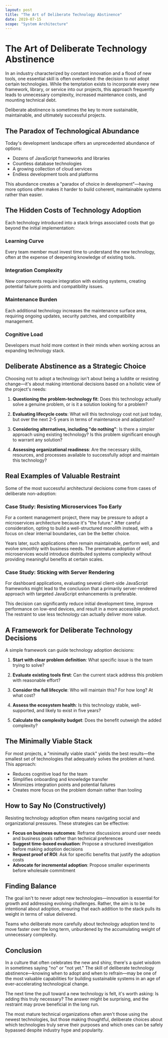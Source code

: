 ```yaml
---
layout: post
title: "The Art of Deliberate Technology Abstinence"
date: 2019-07-15
scope: "System Architecture"
---
```


# The Art of Deliberate Technology Abstinence

In an industry characterized by constant innovation and a flood of new tools, one essential skill is often overlooked: the decision to *not* adopt certain technologies. While the temptation exists to incorporate every new framework, library, or service into our projects, this approach frequently leads to unnecessary complexity, increased maintenance costs, and mounting technical debt.

Deliberate abstinence is sometimes the key to more sustainable, maintainable, and ultimately successful projects.

## The Paradox of Technological Abundance

Today's development landscape offers an unprecedented abundance of options:

- Dozens of JavaScript frameworks and libraries
- Countless database technologies
- A growing collection of cloud services
- Endless development tools and platforms

This abundance creates a "paradox of choice in development"—having more options often makes it harder to build coherent, maintainable systems rather than easier.

## The Hidden Costs of Technology Adoption

Each technology introduced into a stack brings associated costs that go beyond the initial implementation:

### Learning Curve
Every team member must invest time to understand the new technology, often at the expense of deepening knowledge of existing tools.

### Integration Complexity
New components require integration with existing systems, creating potential failure points and compatibility issues.

### Maintenance Burden
Each additional technology increases the maintenance surface area, requiring ongoing updates, security patches, and compatibility management.

### Cognitive Load
Developers must hold more context in their minds when working across an expanding technology stack.

## Deliberate Abstinence as a Strategic Choice

Choosing not to adopt a technology isn't about being a luddite or resisting change—it's about making intentional decisions based on a holistic view of the project's needs:

1. **Questioning the problem-technology fit**: Does this technology actually solve a genuine problem, or is it a solution looking for a problem?

2. **Evaluating lifecycle costs**: What will this technology cost not just today, but over the next 2-5 years in terms of maintenance and adaptation?

3. **Considering alternatives, including "do nothing"**: Is there a simpler approach using existing technology? Is this problem significant enough to warrant any solution?

4. **Assessing organizational readiness**: Are the necessary skills, resources, and processes available to successfully adopt and maintain this technology?

## Real Examples of Valuable Restraint

Some of the most successful architectural decisions come from cases of deliberate non-adoption:

### Case Study: Resisting Microservices Too Early

For a content management project, there may be pressure to adopt a microservices architecture because it's "the future." After careful consideration, opting to build a well-structured monolith instead, with a focus on clear internal boundaries, can be the better choice.

Years later, such applications often remain maintainable, perform well, and evolve smoothly with business needs. The premature adoption of microservices would introduce distributed systems complexity without providing meaningful benefits at certain scales.

### Case Study: Sticking with Server Rendering

For dashboard applications, evaluating several client-side JavaScript frameworks might lead to the conclusion that a primarily server-rendered approach with targeted JavaScript enhancements is preferable.

This decision can significantly reduce initial development time, improve performance on low-end devices, and result in a more accessible product. The restraint to use less technology can actually deliver more value.

## A Framework for Deliberate Technology Decisions

A simple framework can guide technology adoption decisions:

1. **Start with clear problem definition**: What specific issue is the team trying to solve?

2. **Evaluate existing tools first**: Can the current stack address this problem with reasonable effort?

3. **Consider the full lifecycle**: Who will maintain this? For how long? At what cost?

4. **Assess the ecosystem health**: Is this technology stable, well-supported, and likely to exist in five years?

5. **Calculate the complexity budget**: Does the benefit outweigh the added complexity?

## The Minimally Viable Stack

For most projects, a "minimally viable stack" yields the best results—the smallest set of technologies that adequately solves the problem at hand. This approach:

- Reduces cognitive load for the team
- Simplifies onboarding and knowledge transfer
- Minimizes integration points and potential failures
- Creates more focus on the problem domain rather than tooling

## How to Say No (Constructively)

Resisting technology adoption often means navigating social and organizational pressures. These strategies can be effective:

- **Focus on business outcomes**: Reframe discussions around user needs and business goals rather than technical preferences
- **Suggest time-boxed evaluation**: Propose a structured investigation before making adoption decisions
- **Request proof of ROI**: Ask for specific benefits that justify the adoption costs
- **Advocate for incremental adoption**: Propose smaller experiments before wholesale commitment

## Finding Balance

The goal isn't to never adopt new technologies—innovation is essential for growth and addressing evolving challenges. Rather, the aim is to be intentional about adoption, ensuring that each addition to the stack pulls its weight in terms of value delivered.

Teams who deliberate more carefully about technology adoption tend to move faster over the long term, unburdened by the accumulating weight of unnecessary complexity.

## Conclusion

In a culture that often celebrates the new and shiny, there's a quiet wisdom in sometimes saying "no" or "not yet." The skill of deliberate technology abstinence—knowing when to adopt and when to refrain—may be one of the most valuable capabilities for building sustainable systems in an age of ever-accelerating technological change.

The next time the pull toward a new technology is felt, it's worth asking: Is adding this truly necessary? The answer might be surprising, and the restraint may prove beneficial in the long run.

The most mature technical organizations often aren't those using the newest technologies, but those making thoughtful, deliberate choices about which technologies truly serve their purposes and which ones can be safely bypassed despite industry hype and popularity.